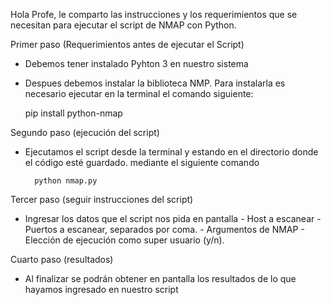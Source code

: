 Hola Profe, le comparto las instrucciones y los requerimientos que se necesitan para ejecutar
el script de NMAP con Python.

Primer paso (Requerimientos antes de ejecutar el Script)

- Debemos tener instalado Pyhton 3 en nuestro sistema
- Despues debemos instalar la biblioteca NMP. Para instalarla es necesario ejecutar en la terminal el comando siguiente:

    pip install python-nmap

Segundo paso (ejecución del script)    

- Ejecutamos el script desde la terminal y estando en el directorio donde el código esté guardado. mediante el siguiente comando

        python nmap.py

Tercer paso (seguir instrucciones del script)       

- Ingresar los datos que el script nos pida en pantalla
        - Host a escanear
        - Puertos a escanear, separados por coma.
        - Argumentos de NMAP 
        - Elección de ejecución como super usuario (y/n).

Cuarto paso (resultados)
- Al finalizar se podrán obtener en pantalla los resultados de lo que hayamos ingresado en nuestro script